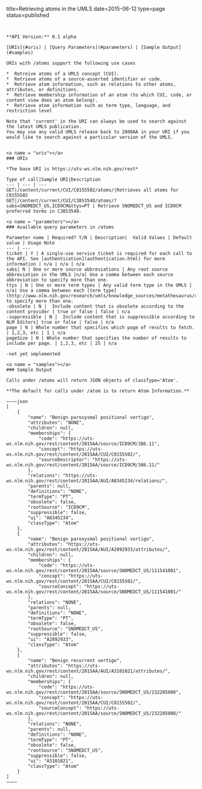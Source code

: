 title=Retrieving atoms in the UMLS
date=2015-06-12
type=page
status=published
~~~~~~


**API Version:** 0.1 alpha

[URIs](#uris) | [Query Parameters](#parameters) | [Sample Output](#samples)

URIs with /atoms support the following use cases

*  Retreive atoms of a UMLS concept (CUI).
*  Retrieve atoms of a source-asserted identifier or code.
*  Retrieve atom information, such as relations to other atoms, attributes, or definitions.
*  Retrieve membership information of an atom (to which CUI, code, or content view does an atom belong).
*  Retrieve atom information such as term type, language, and restriction level

Note that 'current' in the URI can always be used to search against the latest UMLS publication.
You may use any valid UMLS release back to 2008AA in your URI if you would like to search against a particular version of the UMLS.


<a name = "uris"></a>
### URIs

*The base URI is https://uts-ws.nlm.nih.gov/rest*

Type of call|Sample URI|Description
--- | --- | ---
GET|/content/current/CUI/C0155502/atoms/|Retrieves all atoms for C0155502
GET|/content/current/CUI/C3853540/atoms/?sabs=SNOMEDCT_US,ICD9CM&ttys=PT | Retrieve SNOMEDCT_US and ICD9CM preferred terms in C3853540.

<a name = "parameters"></a>
### Available query parameters in /atoms

Parameter name | Required? Y/N | Description|  Valid Values | Default value | Usage Note
--- | ---
ticket | Y | A single-use service ticket is required for each call to the API. See [authentication](authentication.html) for more information | n/a | n/a | n/a
sabs| N | One or more source abbreviations | Any root source abbreviation in the UMLS |n/a| Use a comma between each source abbreviation to specify more than one.
ttys | N | One or more term types | Any valid term type in the UMLS | n/a| Use a comma between each [term type](http://www.nlm.nih.gov/research/umls/knowledge_sources/metathesaurus/release/precedence_suppressibility.html) to specify more than one.
-obsolete | N |  Include content that is obsolete according to the content provider | true or false | false | n/a
-suppressible | N |  Include content that is suppressible according to NLM Editors| true or false | false | n/a
page | N | Whole number that specifies which page of results to fetch. | 1,2,3, etc | 1 | n/a
pageSize | N | Whole number that specifies the number of results to include per page. | 1,2,3, etc | 25 | n/a

-not yet implemented

<a name = "samples"></a>
### Sample Output

Calls under /atoms will return JSON objects of classType='Atom'.

**The default for calls under /atom is to return Atom Information.**

~~~~json
[
    {
        "name": "Benign paroxysmal positional vertigo",
        "attributes": "NONE",
        "children": null,
        "memberships": {
            "code": "https://uts-ws.nlm.nih.gov/rest/content/2015AA/source/ICD9CM/386.11",
            "concept": "https://uts-ws.nlm.nih.gov/rest/content/2015AA/CUI/C0155502/",
            "sourceDescriptor": "https://uts-ws.nlm.nih.gov/rest/content/2015AA/source/ICD9CM/386.11/"
        },
        "relations": "https://uts-ws.nlm.nih.gov/rest/content/2015AA/AUI/A8345234/relations/",
        "parents": null,
        "definitions": "NONE",
        "termType": "PT",
        "obsolete": false,
        "rootSource": "ICD9CM",
        "suppressible": false,
        "ui": "A8345234",
        "classType": "Atom"
    },
    {
        "name": "Benign paroxysmal positional vertigo",
        "attributes": "https://uts-ws.nlm.nih.gov/rest/content/2015AA/AUI/A2892933/attributes/",
        "children": null,
        "memberships": {
            "code": "https://uts-ws.nlm.nih.gov/rest/content/2015AA/source/SNOMEDCT_US/111541001",
            "concept": "https://uts-ws.nlm.nih.gov/rest/content/2015AA/CUI/C0155502/",
            "sourceConcept": "https://uts-ws.nlm.nih.gov/rest/content/2015AA/source/SNOMEDCT_US/111541001/"
        },
        "relations": "NONE",
        "parents": null,
        "definitions": "NONE",
        "termType": "PT",
        "obsolete": false,
        "rootSource": "SNOMEDCT_US",
        "suppressible": false,
        "ui": "A2892933",
        "classType": "Atom"
    },
    {
        "name": "Benign recurrent vertigo",
        "attributes": "https://uts-ws.nlm.nih.gov/rest/content/2015AA/AUI/A3101021/attributes/",
        "children": null,
        "memberships": {
            "code": "https://uts-ws.nlm.nih.gov/rest/content/2015AA/source/SNOMEDCT_US/232285008",
            "concept": "https://uts-ws.nlm.nih.gov/rest/content/2015AA/CUI/C0155502/",
            "sourceConcept": "https://uts-ws.nlm.nih.gov/rest/content/2015AA/source/SNOMEDCT_US/232285008/"
        },
        "relations": "NONE",
        "parents": null,
        "definitions": "NONE",
        "termType": "PT",
        "obsolete": false,
        "rootSource": "SNOMEDCT_US",
        "suppressible": false,
        "ui": "A3101021",
        "classType": "Atom"
    }
]
~~~~

